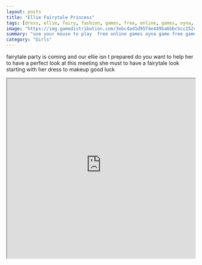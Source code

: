 ```yaml
---
layout: posts
title: "Ellie Fairytale Princess"
tags: [dress, ellie, fairy, fashion, games, free, online, games, oyna, game, free, games, play, play, games]
image: "https://img.gamedistribution.com/3ebc4ad1d95f4e449ba6bbc5cc252cd6.jpg"
summary: "use your mouse to play  free online games oyna game free games play play games"
category: "Girls"
---
```


fairytale party is coming and our ellie isn t prepared do you want to help her to have a perfect look at this meeting she must to have a fairytale look starting with her dress to makeup good luck

<iframe width="100%" height="480px;" src="https://html5.gamedistribution.com/3ebc4ad1d95f4e449ba6bbc5cc252cd6/"></iframe>